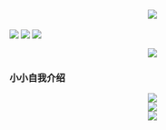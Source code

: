 <h1 align="center"> <a href="https://sunguoqi.com/"> <img src="https://readme-typing-svg.herokuapp.com/?lines=小海同学祝您今天愉快!73&center=true&size=27"> </a> </h1>

<span > <img src="https://img.shields.io/badge/-HTML5-E34F26?style=flat-square&logo=html5&logoColor=white" /> <img src="https://img.shields.io/badge/-CSS3-1572B6?style=flat-square&logo=css3" /> <img src="https://img.shields.io/badge/-JavaScript-oringe?style=flat-square&logo=javascript" /> </span>
<div align="center"> <img src="https://visitor-badge.glitch.me/badge?page_id=ourcx" /> </div>

<h3>小小自我介绍</h3>
<div align="center"> <img src="https://metrics.lecoq.io/ourcx?template=classic&config.timezone=Asia%2FShanghai"> </div>


<div align="center"> <img src="https://github-readme-stats.vercel.app/api/top-langs/?username=ourcx&hide_title=true&hide_border=true&layout=compact&langs_count=6&text_color=000&icon_color=fff&bg_color=0,52fa5a,4dfcff,c64dff&theme=graywhite" /> </div>


<div align="center"> <img src="https://activity-graph.herokuapp.com/graph?username=ourcx&theme=xcode" /> </div>
